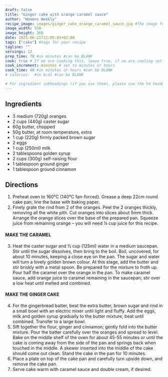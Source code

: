```yaml
---
draft: false
title: "Ginger cake with orange caramel sauce"
author: "Womens Weekly"
recipe_image: images/ginger_cake_orange_caramel_sauce.jpg #The image for your recipe
image_width: 550
image_height: 360
date: 2025-06-21T22:05:03+02:00
tags: ["cake"] #tags for your recipe
tagline: ""
servings: 12
prep_time: 70 #in minutes #can be BLANK
cook: true # If we are cooking this, leave true, if we are cooling set to false
cook_increment: minutes # set to minutes or hours
cook_time: 40 #in minutes or hours #can be BLANK
# calories:  #in kcal #can be BLANK

# For ingredient subheadings (if you use them), please use the h4 header.  For print view I have those elements targeted
---
```



## Ingredients

- 3 medium (720g) oranges
- 2 cups (440g) caster sugar
- 60g butter, chopped
- 50g butter, at room temperature, extra
- 1 cup (220g) firmly packed brown sugar
- 2 eggs
- 1 cup (250ml) milk
- 2 tablespoons golden syrup
- 2 cups (300g) self-raising flour
- 1 tablespoon ground ginger
- 1 tablespoon ground cinnamon

## Directions

1. Preheat oven to 160°C (140°C fan-forced). Grease a deep 22cm round cake pan; line the base with baking paper.
2. Finely grate the rind from 2 of the oranges. Peel the 2 oranges thickly, removing all the white pith. Cut oranges into slices about 5mm thick. Arrange the orange slices over the base of the prepared pan. Squeeze juice from remaining orange – you will need ¼ cup juice for this recipe.

#### MAKE THE CARAMEL
3. Heat the caster sugar and ½ cup (125ml) water in a medium saucepan. Stir until the sugar dissolves, then bring to the boil. Boil, uncovered, for about 10 minutes, keeping a close eye on the pan. The sugar and water will turn a lovely golden brown colour. At this stage, add the butter and stir briskly with a metal spoon. Be prepared for the mixture to froth up. Pour half the caramel over the orange in the pan. To make caramel sauce, add orange juice to caramel remaining in the saucepan; stir over a low heat until melted and combined.

#### MAKE THE GINGER CAKE
4. For the gingerbread batter, beat the extra butter, brown sugar and rind in a small bowl with an electric mixer until light and fluffy. Add the eggs, milk and golden syrup gradually to the butter mixture; beat until combined. Transfer to a large bowl.
5. Sift together the flour, ginger and cinnamon; gently fold into the butter mixture. Pour the batter carefully over the oranges and spread to level. Bake on the middle shelf of the oven for about 45-55 minutes or until the cake is coming away from the side of the pan and springs back when touched in the middle. A skewer inserted into the middle of the cake should come out clean. Stand the cake in the pan for 10 minutes.
6. Place a plate on top of the cake pan and carefully turn upside down, and remove the cake pan.
7. Serve cake warm with caramel sauce and double cream, if desired.